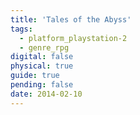 ```yaml
---
title: 'Tales of the Abyss'
tags:
  - platform_playstation-2
  - genre_rpg
digital: false
physical: true
guide: true
pending: false
date: 2014-02-10
---
```

